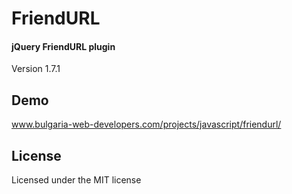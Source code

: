 # FriendURL

#### jQuery FriendURL plugin

Version 1.7.1

## Demo
www.bulgaria-web-developers.com/projects/javascript/friendurl/

## License
Licensed under the MIT license
